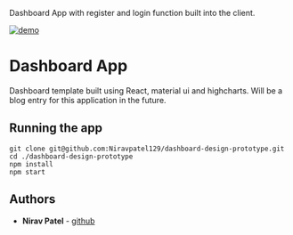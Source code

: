 Dashboard App with register and login function built into the client.

[![demo](./public/demo/demo.gif)](https://keen-thompson-8ff22f.netlify.com/dashboard)

# Dashboard App

Dashboard template built using React, material ui and highcharts. Will be a blog entry for this application in the future.

## Running the app

```
git clone git@github.com:Niravpatel129/dashboard-design-prototype.git
cd ./dashboard-design-prototype
npm install
npm start
```

## Authors

- **Nirav Patel** - [github](https://github.com/niravpatel129)
